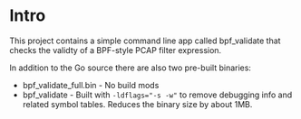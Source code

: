 # Intro
This project contains a simple command line app called bpf_validate that checks the validty of a BPF-style PCAP filter expression.  

In addition to the Go source there are also two pre-built binaries:

* bpf_validate_full.bin - No build mods
* bpf_validate - Built with `-ldflags="-s -w"` to remove debugging info and related symbol tables. Reduces the binary size by about 1MB. 

